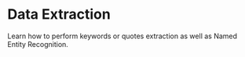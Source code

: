 # Data Extraction

Learn how to perform keywords or quotes extraction as well as
Named Entity Recognition.
